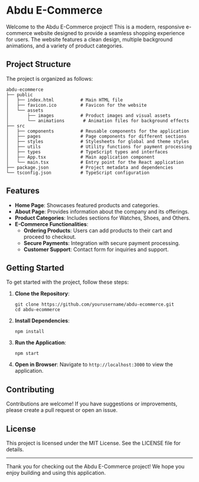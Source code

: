 # Abdu E-Commerce

Welcome to the Abdu E-Commerce project! This is a modern, responsive e-commerce website designed to provide a seamless shopping experience for users. The website features a clean design, multiple background animations, and a variety of product categories.

## Project Structure

The project is organized as follows:

```
abdu-ecommerce
├── public
│   ├── index.html          # Main HTML file
│   ├── favicon.ico         # Favicon for the website
│   └── assets
│       ├── images          # Product images and visual assets
│       └── animations       # Animation files for background effects
├── src
│   ├── components          # Reusable components for the application
│   ├── pages               # Page components for different sections
│   ├── styles              # Stylesheets for global and theme styles
│   ├── utils               # Utility functions for payment processing
│   ├── types               # TypeScript types and interfaces
│   ├── App.tsx             # Main application component
│   └── main.tsx            # Entry point for the React application
├── package.json            # Project metadata and dependencies
└── tsconfig.json           # TypeScript configuration
```

## Features

- **Home Page**: Showcases featured products and categories.
- **About Page**: Provides information about the company and its offerings.
- **Product Categories**: Includes sections for Watches, Shoes, and Others.
- **E-Commerce Functionalities**:
  - **Ordering Products**: Users can add products to their cart and proceed to checkout.
  - **Secure Payments**: Integration with secure payment processing.
  - **Customer Support**: Contact form for inquiries and support.

## Getting Started

To get started with the project, follow these steps:

1. **Clone the Repository**:
   ```
   git clone https://github.com/yourusername/abdu-ecommerce.git
   cd abdu-ecommerce
   ```

2. **Install Dependencies**:
   ```
   npm install
   ```

3. **Run the Application**:
   ```
   npm start
   ```

4. **Open in Browser**: Navigate to `http://localhost:3000` to view the application.

## Contributing

Contributions are welcome! If you have suggestions or improvements, please create a pull request or open an issue.

## License

This project is licensed under the MIT License. See the LICENSE file for details.

---

Thank you for checking out the Abdu E-Commerce project! We hope you enjoy building and using this application.